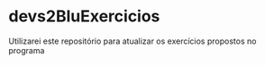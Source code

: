 # devs2BluExercicios
Utilizarei este repositório para atualizar os exercícios propostos no programa
